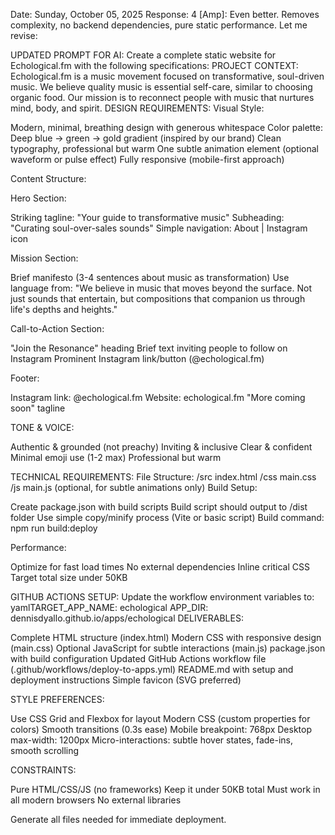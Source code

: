 Date: Sunday, October 05, 2025 Response: 4
[Amp]: Even better. Removes complexity, no backend dependencies, pure static performance. Let me revise:

UPDATED PROMPT FOR AI:
Create a complete static website for Echological.fm with the following specifications:
PROJECT CONTEXT:
Echological.fm is a music movement focused on transformative, soul-driven music. We believe quality music is essential self-care, similar to choosing organic food. Our mission is to reconnect people with music that nurtures mind, body, and spirit.
DESIGN REQUIREMENTS:
Visual Style:

Modern, minimal, breathing design with generous whitespace
Color palette: Deep blue → green → gold gradient (inspired by our brand)
Clean typography, professional but warm
One subtle animation element (optional waveform or pulse effect)
Fully responsive (mobile-first approach)

Content Structure:

Hero Section:

Striking tagline: "Your guide to transformative music"
Subheading: "Curating soul-over-sales sounds"
Simple navigation: About | Instagram icon


Mission Section:

Brief manifesto (3-4 sentences about music as transformation)
Use language from: "We believe in music that moves beyond the surface. Not just sounds that entertain, but compositions that companion us through life's depths and heights."


Call-to-Action Section:

"Join the Resonance" heading
Brief text inviting people to follow on Instagram
Prominent Instagram link/button (@echological.fm)


Footer:

Instagram link: @echological.fm
Website: echological.fm
"More coming soon" tagline



TONE & VOICE:

Authentic & grounded (not preachy)
Inviting & inclusive
Clear & confident
Minimal emoji use (1-2 max)
Professional but warm

TECHNICAL REQUIREMENTS:
File Structure:
/src
  index.html
  /css
    main.css
  /js
    main.js (optional, for subtle animations only)
Build Setup:

Create package.json with build scripts
Build script should output to /dist folder
Use simple copy/minify process (Vite or basic script)
Build command: npm run build:deploy

Performance:

Optimize for fast load times
No external dependencies
Inline critical CSS
Target total size under 50KB

GITHUB ACTIONS SETUP:
Update the workflow environment variables to:
yamlTARGET_APP_NAME: echological
APP_DIR: dennisdyallo.github.io/apps/echological
DELIVERABLES:

Complete HTML structure (index.html)
Modern CSS with responsive design (main.css)
Optional JavaScript for subtle interactions (main.js)
package.json with build configuration
Updated GitHub Actions workflow file (.github/workflows/deploy-to-apps.yml)
README.md with setup and deployment instructions
Simple favicon (SVG preferred)

STYLE PREFERENCES:

Use CSS Grid and Flexbox for layout
Modern CSS (custom properties for colors)
Smooth transitions (0.3s ease)
Mobile breakpoint: 768px
Desktop max-width: 1200px
Micro-interactions: subtle hover states, fade-ins, smooth scrolling

CONSTRAINTS:

Pure HTML/CSS/JS (no frameworks)
Keep it under 50KB total
Must work in all modern browsers
No external libraries

Generate all files needed for immediate deployment.